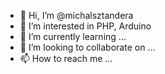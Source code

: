 - 👋 Hi, I’m @michalsztandera
- 👀 I’m interested in PHP, Arduino
- 🌱 I’m currently learning ...
- 💞️ I’m looking to collaborate on ...
- 📫 How to reach me ...

<!---
michalsztandera/michalsztandera is a ✨ special ✨ repository because its `README.md` (this file) appears on your GitHub profile.
You can click the Preview link to take a look at your changes.
--->
